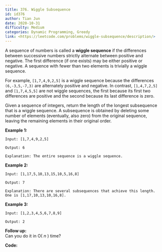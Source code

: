 ```yaml
---
title: 376. Wiggle Subsequence
id: id376
author: Tian Jun
date: 2020-10-31
difficulty: Medium
categories: Dynamic Programming, Greedy
link: <https://leetcode.com/problems/wiggle-subsequence/description/>
---
```


A sequence of numbers is called a **wiggle sequence** if the differences
between successive numbers strictly alternate between positive and negative.
The first difference (if one exists) may be either positive or negative. A
sequence with fewer than two elements is trivially a wiggle sequence.

For example, `[1,7,4,9,2,5]` is a wiggle sequence because the differences
`(6,-3,5,-7,3)` are alternately positive and negative. In contrast,
`[1,4,7,2,5]` and `[1,7,4,5,5]` are not wiggle sequences, the first because
its first two differences are positive and the second because its last
difference is zero.

Given a sequence of integers, return the length of the longest subsequence
that is a wiggle sequence. A subsequence is obtained by deleting some number
of elements (eventually, also zero) from the original sequence, leaving the
remaining elements in their original order.

**Example 1:**
            
	Input: [1,7,4,9,2,5]    
	Output: 6    
	Explanation: The entire sequence is a wiggle sequence.

**Example 2:**
            
	Input: [1,17,5,10,13,15,10,5,16,8]    
	Output: 7    
	Explanation: There are several subsequences that achieve this length. One is [1,17,10,13,10,16,8].

**Example 3:**
            
	Input: [1,2,3,4,5,6,7,8,9]    
	Output: 2

**Follow up:**  
Can you do it in O( _n_ ) time?


**Code:**
